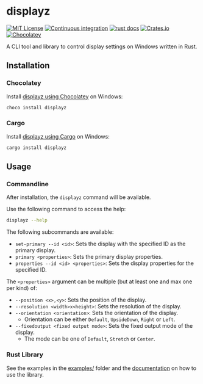 # displayz

[![MIT License](https://img.shields.io/crates/l/displayz)](https://choosealicense.com/licenses/mit/) [![Continuous integration](https://github.com/michidk/displayz/workflows/Continuous%20Integration/badge.svg)](https://github.com/michidk/displaz/actions) [![rust docs](https://docs.rs/displayz/badge.svg)](https://docs.rs/displayz/latest/displayz/) [![Crates.io](https://img.shields.io/crates/v/displayz)](https://crates.io/crates/displayz)
[![Chocolatey](https://img.shields.io/chocolatey/v/displayz?include_prereleases)](https://community.chocolatey.org/packages/displayz)

A CLI tool and library to control display settings on Windows written in Rust.

## Installation

### Chocolatey

Install [displayz using Chocolatey](https://community.chocolatey.org/packages/displayz) on Windows:

```sh
choco install displayz
```

### Cargo

Install [displayz using Cargo](https://crates.io/displayz) on Windows:

```sh
cargo install displayz
```

## Usage

### Commandline

After installation, the `displayz` command will be available.

Use the following command to access the help:

```sh
displayz --help
```

The following subcommands are available:

- `set-primary --id <id>`: Sets the display with the specified ID as the primary display.
- `primary <properties>`: Sets the primary display properties.
- `properties --id <id> <properties>`: Sets the display properties for the specified ID.

The `<properties>` argument can be multiple (but at least one and max one per kind) of:

- `--position <x>,<y>`: Sets the position of the display.
- `--resolution <width>x<height>`: Sets the resolution of the display.
- `--orientation <orientation>`: Sets the orientation of the display.
  - Orientation can be either `Default`, `UpsideDown`, `Right` or `Left`.
- `--fixedoutput <fixed output mode>`: Sets the fixed output mode of the display.
  - The mode can be one of `Default`, `Stretch` or `Center`.

### Rust Library

See the examples in the [examples/](examples/) folder and the [documentation](https://docs.rs/displayz/latest/displayz/) on how to use the library.
